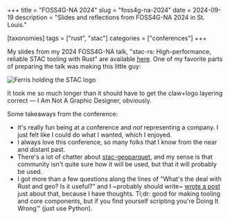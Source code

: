 +++
title = "FOSS4G-NA 2024"
slug = "foss4g-na-2024"
date = 2024-09-19
description = "Slides and reflections from FOSS4G-NA 2024 in St. Louis."

[taxonomies]
tags = ["rust", "stac"]
categories = ["conferences"]
+++

My slides from my 2024 FOSS4G-NA talk, "stac-rs: High-performance, reliable STAC tooling with Rust" are available [here](https://www.gadom.ski/2024-09-FOSS4G-NA-stac-rs/).
One of my favorite parts of preparing the talk was making this little guy:

![Ferris holding the STAC logo](/img/rustacean-and-stac.png)

It took me so much longer than it should have to get the claw+logo layering correct — I Am Not A Graphic Designer, obviously.

Some takeaways from the conference:

- It's really fun being at a conference and _not_ representing a company. I just felt like I could do what I wanted, which I enjoyed.
- I always love this conference, so many folks that I know from the near and distant past.
- There's a lot of chatter about [stac-geoparquet](https://github.com/stac-utils/stac-geoparquet), and my sense is that community isn't quite sure how it will be used, but that it will probably be used.
- I got more than a few questions along the lines of "What's the deal with Rust and geo? Is it useful?" and I ~probably should write~ [wrote a post](@/posts/2024-10-06-rust-and-geospatial.md) just about that, because I have thoughts. Tl;dr: good for making tooling and core components, but if you find yourself scripting you're Doing It Wrong™ (just use Python).
